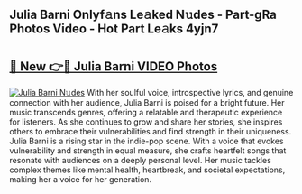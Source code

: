 ## Julia Barni Onlyf𝚊ns Le𝚊ked N𝚞des - Part-gRa Photos Video - Hot Part Le𝚊ks 4yjn7

# <h2><a href="http://ab55327.deff.icu/?id=Julia+Barni">🔗 New 👉🔴 Julia Barni VIDEO Photos</a></h2>

[![Julia Barni N𝚞des](https://i.imgur.com/rIISA9y.gif)](http://ab55327.deff.icu/?id=Julia+Barni)
With her soulful voice, introspective lyrics, and genuine connection with her audience, Julia Barni is poised for a bright future. Her music transcends genres, offering a relatable and therapeutic experience for listeners. As she continues to grow and share her stories, she inspires others to embrace their vulnerabilities and find strength in their uniqueness. Julia Barni is a rising star in the indie-pop scene. With a voice that evokes vulnerability and strength in equal measure, she crafts heartfelt songs that resonate with audiences on a deeply personal level. Her music tackles complex themes like mental health, heartbreak, and societal expectations, making her a voice for her generation.
